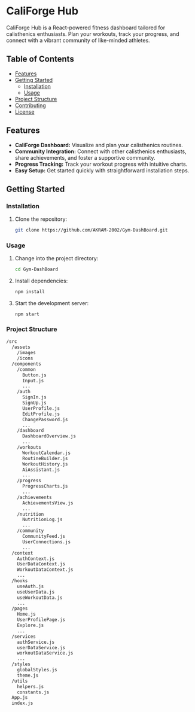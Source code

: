 # CaliForge Hub

CaliForge Hub is a React-powered fitness dashboard tailored for calisthenics enthusiasts. Plan your workouts, track your progress, and connect with a vibrant community of like-minded athletes.

## Table of Contents
- [Features](#features)
- [Getting Started](#getting-started)
  - [Installation](#installation)
  - [Usage](#usage)
- [Project Structure](#project-structure)
- [Contributing](#contributing)
- [License](#license)

## Features

- **CaliForge Dashboard:** Visualize and plan your calisthenics routines.
- **Community Integration:** Connect with other calisthenics enthusiasts, share achievements, and foster a supportive community.
- **Progress Tracking:** Track your workout progress with intuitive charts.
- **Easy Setup:** Get started quickly with straightforward installation steps.

## Getting Started

### Installation

1. Clone the repository:

   ```bash
   git clone https://github.com/AKRAM-2002/Gym-DashBoard.git
   ```
### Usage

1. Change into the project directory:

    ```bash
    cd Gym-DashBoard
    ```

2. Install dependencies:

    ```bash
    npm install
    ```

3. Start the development server:

    ```
    npm start
    ```

### Project Structure
```bash	
/src
  /assets
    /images
    /icons
  /components
    /common
      Button.js
      Input.js
      ...
    /auth
      SignIn.js
      SignUp.js
      UserProfile.js
      EditProfile.js
      ChangePassword.js
      ...
    /dashboard
      DashboardOverview.js
      ...
    /workouts
      WorkoutCalendar.js
      RoutineBuilder.js
      WorkoutHistory.js
      AiAssistant.js
      ...
    /progress
      ProgressCharts.js
      ...
    /achievements
      AchievementsView.js
      ...
    /nutrition
      NutritionLog.js
      ...
    /community
      CommunityFeed.js
      UserConnections.js
      ...
  /context
    AuthContext.js
    UserDataContext.js
    WorkoutDataContext.js
    ...
  /hooks
    useAuth.js
    useUserData.js
    useWorkoutData.js
    ...
  /pages
    Home.js
    UserProfilePage.js
    Explore.js
    ...
  /services
    authService.js
    userDataService.js
    workoutDataService.js
    ...
  /styles
    globalStyles.js
    theme.js
  /utils
    helpers.js
    constants.js
  App.js
  index.js
```